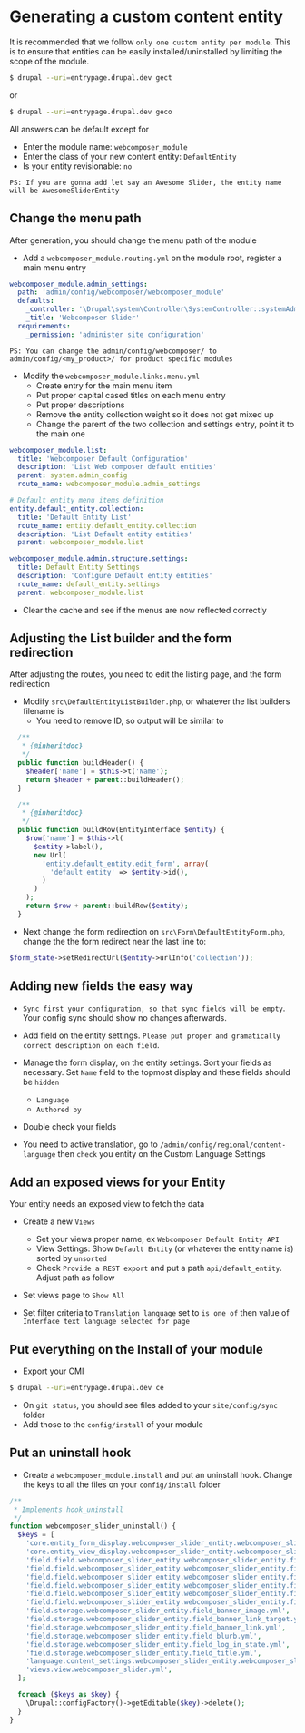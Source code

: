 # Generating a custom content entity

It is recommended that we follow `only one custom entity per module`.
This is to ensure that entities can be easily installed/uninstalled by limiting
the scope of the module.

```bash
$ drupal --uri=entrypage.drupal.dev gect
```
or
```bash
$ drupal --uri=entrypage.drupal.dev geco
```

All answers can be default except for 
* Enter the module name: `webcomposer_module`
* Enter the class of your new content entity: `DefaultEntity`
* Is your entity revisionable: `no`

`PS: If you are gonna add let say an Awesome Slider, the entity name will be AwesomeSliderEntity`

## Change the menu path

After generation, you should change the menu path of the module

* Add a `webcomposer_module.routing.yml` on the module root, register a main menu entry

```yml
webcomposer_module.admin_settings:
  path: 'admin/config/webcomposer/webcomposer_module'
  defaults:
    _controller: '\Drupal\system\Controller\SystemController::systemAdminMenuBlockPage'
    _title: 'Webcomposer Slider'
  requirements:
    _permission: 'administer site configuration'
```

`PS: You can change the admin/config/webcomposer/ to admin/config/<my_product>/ for product specific modules`

* Modify the `webcomposer_module.links.menu.yml`
    * Create entry for the main menu item
    * Put proper capital cased titles on each menu entry
    * Put proper descriptions
    * Remove the entity collection weight so it does not get mixed up
    * Change the parent of the two collection and settings entry, point it to the main one

```yml
webcomposer_module.list:
  title: 'Webcomposer Default Configuration'
  description: 'List Web composer default entities'
  parent: system.admin_config
  route_name: webcomposer_module.admin_settings

# Default entity menu items definition
entity.default_entity.collection:
  title: 'Default Entity List'
  route_name: entity.default_entity.collection
  description: 'List Default entity entities'
  parent: webcomposer_module.list

webcomposer_module.admin.structure.settings:
  title: Default Entity Settings
  description: 'Configure Default entity entities'
  route_name: default_entity.settings
  parent: webcomposer_module.list
```

* Clear the cache and see if the menus are now reflected correctly

## Adjusting the List builder and the form redirection

After adjusting the routes, you need to edit the listing page, and the form redirection

* Modify `src\DefaultEntityListBuilder.php`, or whatever the list builders filename is
    * You need to remove ID, so output will be similar to

```php
  /**
   * {@inheritdoc}
   */
  public function buildHeader() {
    $header['name'] = $this->t('Name');
    return $header + parent::buildHeader();
  }

  /**
   * {@inheritdoc}
   */
  public function buildRow(EntityInterface $entity) {
    $row['name'] = $this->l(
      $entity->label(),
      new Url(
        'entity.default_entity.edit_form', array(
          'default_entity' => $entity->id(),
        )
      )
    );
    return $row + parent::buildRow($entity);
  }
```

* Next change the form redirection on `src\Form\DefaultEntityForm.php`, change
the the form redirect near the last line to:

```php
$form_state->setRedirectUrl($entity->urlInfo('collection'));
```

## Adding new fields the easy way

* `Sync first your configuration, so that sync fields will be empty`. Your config sync should show no changes afterwards.

* Add field on the entity settings. `Please put proper and gramatically correct description on each field`.

* Manage the form display, on the entity settings. Sort your fields as necessary. Set `Name` field to the topmost display and these fields should be `hidden`
    * `Language`
    * `Authored by`

* Double check your fields

* You need to active translation, go to `/admin/config/regional/content-language` then `check` you entity
on the Custom Language Settings

## Add an exposed views for your Entity

Your entity needs an exposed view to fetch the data

* Create a new `Views`
    * Set your views proper name, ex `Webcomposer Default Entity API`
    * View Settings: Show `Default Entity` (or whatever the entity name is) sorted by `unsorted`
    * Check `Provide a REST export` and put a path `api/default_entity`. Adjust path as follow

* Set views page to `Show All`
* Set filter criteria to `Translation language` set to `is one of` then value of `Interface text language selected for page`

## Put everything on the Install of your module

* Export your CMI

```bash
$ drupal --uri=entrypage.drupal.dev ce
```

* On `git status`, you should see files added to your `site/config/sync` folder
* Add those to the `config/install` of your module

## Put an uninstall hook

* Create a `webcomposer_module.install` and put an uninstall hook. Change the keys to all the files on your
`config/install` folder

```php
/**
 * Implements hook_uninstall
 */
function webcomposer_slider_uninstall() {
  $keys = [
    'core.entity_form_display.webcomposer_slider_entity.webcomposer_slider_entity.default.yml',
    'core.entity_view_display.webcomposer_slider_entity.webcomposer_slider_entity.default.yml',
    'field.field.webcomposer_slider_entity.webcomposer_slider_entity.field_banner_image.yml',
    'field.field.webcomposer_slider_entity.webcomposer_slider_entity.field_banner_link_target.yml',
    'field.field.webcomposer_slider_entity.webcomposer_slider_entity.field_banner_link.yml',
    'field.field.webcomposer_slider_entity.webcomposer_slider_entity.field_blurb.yml',
    'field.field.webcomposer_slider_entity.webcomposer_slider_entity.field_log_in_state.yml',
    'field.field.webcomposer_slider_entity.webcomposer_slider_entity.field_title.yml',
    'field.storage.webcomposer_slider_entity.field_banner_image.yml',
    'field.storage.webcomposer_slider_entity.field_banner_link_target.yml',
    'field.storage.webcomposer_slider_entity.field_banner_link.yml',
    'field.storage.webcomposer_slider_entity.field_blurb.yml',
    'field.storage.webcomposer_slider_entity.field_log_in_state.yml',
    'field.storage.webcomposer_slider_entity.field_title.yml',
    'language.content_settings.webcomposer_slider_entity.webcomposer_slider_entity.yml',
    'views.view.webcomposer_slider.yml',
  ];

  foreach ($keys as $key) {
    \Drupal::configFactory()->getEditable($key)->delete();
  }
}
```

